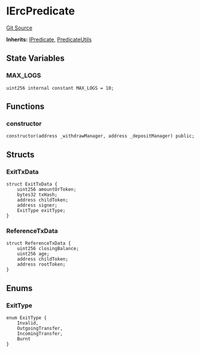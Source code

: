 # IErcPredicate
[Git Source](https://github.com/TOKnetwork/contracts/blob/155f729fd8db0676297384375468d4d45b8aa44e/contracts/root/predicates/IPredicate.sol)

**Inherits:**
[IPredicate](/contracts/root/predicates/IPredicate.sol/interface.IPredicate.md), [PredicateUtils](/contracts/root/predicates/IPredicate.sol/contract.PredicateUtils.md)


## State Variables
### MAX_LOGS

```solidity
uint256 internal constant MAX_LOGS = 10;
```


## Functions
### constructor


```solidity
constructor(address _withdrawManager, address _depositManager) public;
```

## Structs
### ExitTxData

```solidity
struct ExitTxData {
    uint256 amountOrToken;
    bytes32 txHash;
    address childToken;
    address signer;
    ExitType exitType;
}
```

### ReferenceTxData

```solidity
struct ReferenceTxData {
    uint256 closingBalance;
    uint256 age;
    address childToken;
    address rootToken;
}
```

## Enums
### ExitType

```solidity
enum ExitType {
    Invalid,
    OutgoingTransfer,
    IncomingTransfer,
    Burnt
}
```

